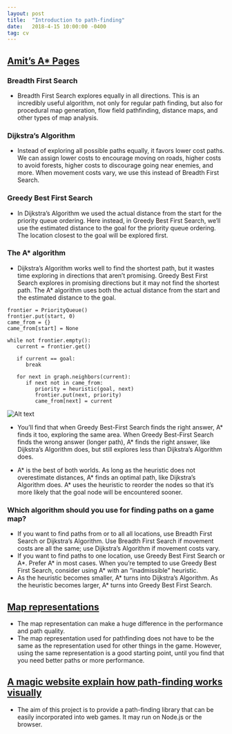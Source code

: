 ```yaml
---
layout: post
title:  "Introduction to path-finding"
date:   2018-4-15 10:00:00 -0400
tag: cv
---
```


## [Amit’s A* Pages](http://theory.stanford.edu/~amitp/GameProgramming/)

### Breadth First Search
- Breadth First Search explores equally in all directions. This is an incredibly useful algorithm, not only for regular path finding, but also for procedural map generation, flow field pathfinding, distance maps, and other types of map analysis.

### Dijkstra’s Algorithm
- Instead of exploring all possible paths equally, it favors lower cost paths. We can assign lower costs to encourage moving on roads, higher costs to avoid forests, higher costs to discourage going near enemies, and more. When movement costs vary, we use this instead of Breadth First Search.
### Greedy Best First Search
- In Dijkstra’s Algorithm we used the actual distance from the start for the priority queue ordering. Here instead, in Greedy Best First Search, we’ll use the estimated distance to the goal for the priority queue ordering. The location closest to the goal will be explored first.

### The A* algorithm
- Dijkstra’s Algorithm works well to find the shortest path, but it wastes time exploring in directions that aren’t promising. Greedy Best First Search explores in promising directions but it may not find the shortest path. The A* algorithm uses both the actual distance from the start and the estimated distance to the goal.

```
frontier = PriorityQueue()
frontier.put(start, 0)
came_from = {}
came_from[start] = None

while not frontier.empty():
   current = frontier.get()

   if current == goal:
      break
   
   for next in graph.neighbors(current):
      if next not in came_from:
         priority = heuristic(goal, next)
         frontier.put(next, priority)
         came_from[next] = current
```

 ![Alt text](/images/posts/path-finding1.png)

-  You’ll find that when Greedy Best-First Search finds the right answer, A* finds it too, exploring the same area. When Greedy Best-First Search finds the wrong answer (longer path), A* finds the right answer, like Dijkstra’s Algorithm does, but still explores less than Dijkstra’s Algorithm does.

-  A* is the best of both worlds. As long as the heuristic does not overestimate distances, A* finds an optimal path, like Dijkstra’s Algorithm does. A* uses the heuristic to reorder the nodes so that it’s more likely that the goal node will be encountered sooner.

### Which algorithm should you use for finding paths on a game map?

- If you want to find paths from or to all all locations, use Breadth First Search or Dijkstra’s Algorithm. Use Breadth First Search if movement costs are all the same; use Dijkstra’s Algorithm if movement costs vary.
- If you want to find paths to one location, use Greedy Best First Search or A*. Prefer A* in most cases. When you’re tempted to use Greedy Best First Search, consider using A* with an “inadmissible” heuristic.
-  As the heuristic becomes smaller, A* turns into Dijkstra’s Algorithm. As the heuristic becomes larger, A* turns into Greedy Best First Search.

## [Map representations](http://theory.stanford.edu/~amitp/GameProgramming/MapRepresentations.html)

- The map representation can make a huge difference in the performance and path quality.
- The map representation used for pathfinding does not have to be the same as the representation used for other things in the game. However, using the same representation is a good starting point, until you find that you need better paths or more performance.

## [A magic website explain how path-finding works visually](http://qiao.github.io/PathFinding.js/visual/)

- The aim of this project is to provide a path-finding library that can be easily incorporated into web games. It may run on Node.js or the browser.
